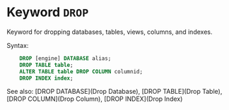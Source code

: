 # Keyword `DROP`

Keyword for dropping databases, tables, views, columns, and indexes.

Syntax:
```sql
    DROP [engine] DATABASE alias;
    DROP TABLE table;
    ALTER TABLE table DROP COLUMN columnid;
    DROP INDEX index;
```

See also: [DROP DATABASE](Drop Database), [DROP TABLE](Drop Table), [DROP COLUMN](Drop Column), [DROP INDEX](Drop Index)
